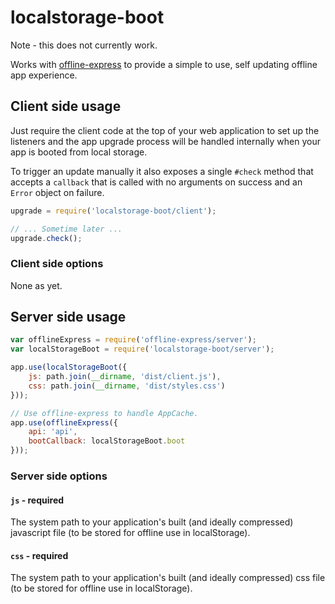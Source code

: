 # localstorage-boot

Note - this does not currently work.

<!-- REVIEW: This is all far too complex at the moment... -->

Works with [offline-express](http://www.github.com/matthew-andrews/offline-express) to provide a simple to use, self updating offline app experience.

## Client side usage

Just require the client code at the top of your web application to set up the listeners and the app upgrade process will be handled internally when your app is booted from local storage.

To trigger an update manually it also exposes a single `#check` method that accepts a `callback` that is called with no arguments on success and an `Error` object on failure.

```javascript
upgrade = require('localstorage-boot/client');

// ... Sometime later ...
upgrade.check();
```

### Client side options

None as yet.

## Server side usage

```javascript
var offlineExpress = require('offline-express/server');
var localStorageBoot = require('localstorage-boot/server');

app.use(localStorageBoot({
	js: path.join(__dirname, 'dist/client.js'),
	css: path.join(__dirname, 'dist/styles.css')
}));

// Use offline-express to handle AppCache.
app.use(offlineExpress({
	api: 'api',
	bootCallback: localStorageBoot.boot
}));
```

### Server side options

#### `js` - required

The system path to your application's built (and ideally compressed) javascript file (to be stored for offline use in localStorage).

#### `css` - required

The system path to your application's built (and ideally compressed) css file (to be stored for offline use in localStorage).